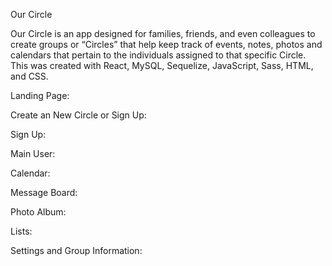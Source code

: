 Our Circle

Our Circle is an app designed for families, friends, and even colleagues to create groups or “Circles” that help keep track of events, notes, photos and calendars that pertain to the individuals assigned to that specific Circle. This was created with React, MySQL, Sequelize, JavaScript, Sass, HTML, and CSS.

Landing Page:

Create an New Circle or Sign Up:

Sign Up:

Main User:

Calendar:

Message Board:

Photo Album:

Lists:

Settings and Group Information: